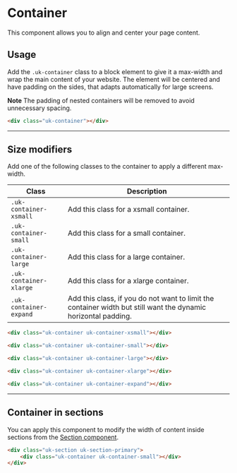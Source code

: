 # Container

<p class="uk-text-lead">This component allows you to align and center your page content.</p>

## Usage

Add the `.uk-container` class to a block element to give it a max-width and wrap the main content of your website. The element will be centered and have padding on the sides, that adapts automatically for large screens.

**Note** The padding of nested containers will be removed to avoid unnecessary spacing.

```html
<div class="uk-container"></div>
```

***

## Size modifiers

Add one of the following classes to the container to apply a different max-width.

| Class                  | Description                                                                                                    |
|------------------------|----------------------------------------------------------------------------------------------------------------|
| `.uk-container-xsmall` | Add this class for a xsmall container.                                                                         |
| `.uk-container-small`  | Add this class for a small container.                                                                          |
| `.uk-container-large`  | Add this class for a large container.                                                                          |
| `.uk-container-xlarge` | Add this class for a xlarge container.                                                                         |
| `.uk-container-expand` | Add this class, if you do not want to limit the container width but still want the dynamic horizontal padding. |

```html
<div class="uk-container uk-container-xsmall"></div>

<div class="uk-container uk-container-small"></div>

<div class="uk-container uk-container-large"></div>

<div class="uk-container uk-container-xlarge"></div>

<div class="uk-container uk-container-expand"></div>
```

***

## Container in sections

You can apply this component to modify the width of content inside sections from the [Section component](section.md).

```html
<div class="uk-section uk-section-primary">
    <div class="uk-container uk-container-small"></div>
</div>
```
